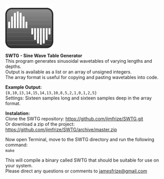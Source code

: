 <img src="https://github.com/jimfrize/SWTG/blob/master/SWTG.png" width="150" height="150"><br/>
<b>SWTG - Sine Wave Table Generator</b><br/>
This program generates sinusoidal wavetables of varying lengths and depths.<br/>
Output is available as a list or an array of unsigned integers.<br/>
The array format is useful for copying and pasting wavetables into code.<br/>

<b>Example Output:</b><br/>
<code>{8,10,13,14,15,14,13,10,8,5,2,1,0,1,2,5}</code><br/>
Settings: Sixteen samples long and sixteen samples deep in the array format.

<b>Instalation:</b><br/>
Clone the SWTG repository: https://github.com/jimfrize/SWTG.git<br/>
Or download a zip of the project: https://github.com/jimfrize/SWTG/archive/master.zip

Now open Terminal, move to the SWTG directory and run the following command:<br/>
<code>make</code>

This will compile a binary called SWTG that should be suitable for use on your system.<br/>
Please direct any questions or comments to jamesfrize@gmail.com
